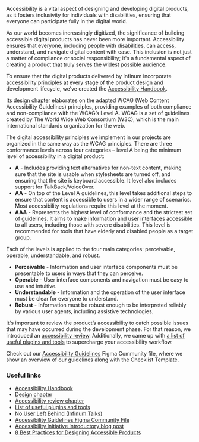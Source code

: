 Accessibility is a vital aspect of designing and developing digital products, as it fosters inclusivity for individuals with disabilities, ensuring that everyone can participate fully in the digital world.

As our world becomes increasingly digitized, the significance of building accessible digital products has never been more important. Accessibility ensures that everyone, including people with disabilities, can access, understand, and navigate digital content with ease. This inclusion is not just a matter of compliance or social responsibility; it's a fundamental aspect of creating a product that truly serves the widest possible audience.

To ensure that the digital products delivered by Infinum incorporate accessibility principles at every stage of the product design and development lifecycle, we’ve created the [Accessibility Handbook](https://infinum.com/handbook/accessibility).

Its [design chapter](https://infinum.com/handbook/accessibility/design/intro) elaborates on the adapted WCAG (Web Content Accessibility Guidelines) principles, providing examples of both compliance and non-compliance with the WCAG’s Level A. WCAG is a set of guidelines created by The World Wide Web Consortium (W3C), which is the main international standards organization for the web.

The digital accessibility principles we implement in our projects are organized in the same way as the WCAG principles. There are three conformance levels across four categories – level A being the minimum level of accessibility in a digital product:

- **A** - Includes providing text alternatives for non-text content, making sure that the site is usable when stylesheets are turned off, and ensuring that the site is keyboard accessible. It level also includes support for TalkBack/VoiceOver.
- **AA** - On top of the Level A guidelines, this level takes additional steps to ensure that content is accessible to users in a wider range of scenarios. Most accessibility regulations require this level at the moment.
- **AAA** - Represents the highest level of conformance and the strictest set of guidelines. It aims to make information and user interfaces accessible to all users, including those with severe disabilities. This level is recommended for tools that have elderly and disabled people as a target group.

Each of the levels is applied to the four main categories: perceivable, operable, understandable, and robust.

- **Perceivable** - Information and user interface components must be presentable to users in ways that they can perceive.
- **Operable** - User interface components and navigation must be easy to use and intuitive.
- **Understandable** - Information and the operation of the user interface must be clear for everyone to understand.
- **Robust** - Information must be robust enough to be interpreted reliably by various user agents, including assistive technologies.

It's important to review the product’s accessibility to catch possible issues that may have occurred during the development phase. For that reason, we introduced an [accessibility review](https://infinum.com/handbook/accessibility/design/accessibility-review). Additionally, we came up with [a list of useful plugins and tools](https://infinum.com/handbook/accessibility/design/useful-plugins-and-tools) to supercharge your accessibility workflow.

Check out our [Accessibility Guidelines](https://www.figma.com/community/file/1162686263875105735) Figma Community file, where we show an overview of our guidelines along with the Checklist Template.

### Useful links

- [Accessibility Handbook](https://infinum.com/handbook/accessibility)
- [Design chapter](https://infinum.com/handbook/accessibility/design/intro)
- [Accessibility review chapter](https://infinum.com/handbook/accessibility/design/accessibility-review)
- [List of useful plugins and tools](https://infinum.com/handbook/accessibility/design/useful-plugins-and-tools)
- [No User Left Behind (Infinum Talks)](https://www.youtube.com/watch?v=3_1Qmu0Muo0)
- [Accessibility Guidelines Figma Community File](https://www.figma.com/community/file/1162686263875105735)
- [Accessibility initiative introductory blog post](https://infinum.com/blog/digital-product-accessibility/)
- [8 Best Practices for Designing Accessible Products](https://infinum.com/blog/digital-product-accessibility/)
